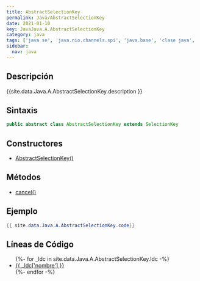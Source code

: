 ```yaml
---
title: AbstractSelectionKey
permalink: Java/AbstractSelectionKey
date: 2021-01-10
key: JavaJava.A.AbstractSelectionKey
category: java
tags: ['java se', 'java.nio.channels.spi', 'java.base', 'clase java', 'Java 1.4']
sidebar: 
  nav: java
---
```


## Descripción
{{site.data.Java.A.AbstractSelectionKey.description }}

## Sintaxis
~~~java
public abstract class AbstractSelectionKey extends SelectionKey
~~~

## Constructores
* [AbstractSelectionKey()](/Java/AbstractSelectionKey/AbstractSelectionKey/)

## Métodos
* [cancel()](/Java/AbstractSelectionKey/cancel)

## Ejemplo
~~~java
{{ site.data.Java.A.AbstractSelectionKey.code}}
~~~

## Líneas de Código
<ul>
{%- for _ldc in site.data.Java.A.AbstractSelectionKey.ldc -%}
   <li>
       <a href="{{_ldc['url'] }}">{{ _ldc['nombre'] }}</a>
   </li>
{%- endfor -%}
</ul>
